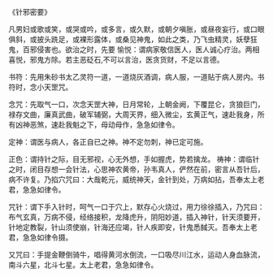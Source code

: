 《针邪密要》

凡男妇或歌或笑，或哭或吟，或多言，或久默，或朝夕嗔胀，或昼夜妄行，或口眼俱斜，或披头跣足，或裸形露体，或桑见神鬼，如此之类，乃飞虫精灵，妖孽狂鬼，百邪侵害也。欲治之时，先要 愉悦：谓病家敬信医人，医人诚心疗治。两相喜悦，邪鬼方除。若主恶砭石,不可以言治，医贪货财，不足以言德。 

书符：先用朱砂书太乙灵符一道，一道烧灰酒调，病人服，一道贴于病人房内。书符时，念小天罡咒。 

念咒：先取气一口，次念天罡大神，日月常轮，上朝金阙，下覆昆仑，贪狼巨门，禄存文曲，廉真武曲，破军辅弼，大周天界，细入微尘，玄黄正气，速赴我身，所有凶神恶煞，速赴我魁之下，母动母作，急急如律令。 

定神：谓医与病人，各正自已之神。神不定勿刺，神已定可施。 

正色：谓持针之际，目无邪视，心无外想，手如握虎，势若擒龙。 祷神：谓临针之时，闭目存想一会针法，心思神农黄帝，孙韦真人，俨然在前，密言从吾针后，病不许复。乃掐穴咒曰：大哉乾元，威统神天，金针到处，万病如拈，吾奉太上老君，急急如律令。

 咒针：谓下手入针时，呵气一口于穴上，默存心火烧过，用力徐徐插入，乃咒曰：布气玄真，万病不侵，经络接积，龙降虎升，阴阳妙道，插入神针，针天须要开，针地定教裂，针山须使崩，针海还应竭，针人疾即安，针鬼悉馘灭。吾奉太上老君，急急如律令摄。 

又咒曰：手提金鞭倒骑牛，唱得黄河水倒流，一口吸尽川江水，运动人身血脉流，南斗六星，北斗七星。太上老君，急急如律令。

